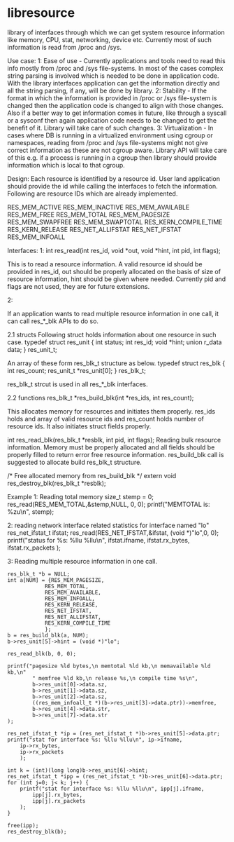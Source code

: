 # libresource
library of interfaces through which we can get system resource information
like memory, CPU, stat, networking, device etc.
Currently most of such information is read from /proc and /sys.

Use case:
1: Ease of use -
Currently applications and tools need to read this info mostly from
/proc and /sys file-systems. In most of the cases complex string
parsing is involved which is needed to be done in application
code. With the library interfaces application can get the information
directly and all the string parsing, if any, will be done by library.
2: Stability -
If the format in which the information is provided in /proc or /sys
file-system is changed then the application code is changed to align
with those changes. Also if a better way to get information comes in
future, like through a syscall or a sysconf then again application code
needs to be changed to get the benefit of it. Library will take care of
such changes.
3: Virtualization -
In cases where DB is running in a virtualized environment using
cgroup or namespaces, reading from /proc and /sys file-systems
might not give correct information as these are not cgroup
aware. Library API will take care of this e.g. if a process
is running in a cgroup then library should provide information
which is local to that cgroup.

Design:
Each resource is identified by a resource id. User land application should
provide the id while calling the interfaces to fetch the information.
Following are resource IDs which are already implemented.

RES_MEM_ACTIVE
RES_MEM_INACTIVE
RES_MEM_AVAILABLE
RES_MEM_FREE
RES_MEM_TOTAL
RES_MEM_PAGESIZE
RES_MEM_SWAPFREE
RES_MEM_SWAPTOTAL
RES_KERN_COMPILE_TIME
RES_KERN_RELEASE
RES_NET_ALLIFSTAT
RES_NET_IFSTAT
RES_MEM_INFOALL

Interfaces:
1:
int res_read(int res_id, void *out, void *hint, int pid, int flags);

This is to read a resource information. A valid resource id should be provided
in res_id, out should be properly allocated on the basis of size of resource
information, hint should be given where needed. Currently pid and flags are
not used, they are for future extensions.

2:

If an application wants to read multiple resource information in one call, it
can call res_*_blk APIs to do so.

2.1 structs
Following struct holds information about one resource in such case.
typedef struct res_unit {
        int status;
        int res_id;
        void *hint;
        union r_data data;
} res_unit_t;

An array of these form res_blk_t structure as below.
typedef struct res_blk {
        int res_count;
        res_unit_t *res_unit[0];
} res_blk_t;

res_blk_t strcut is used in all res_*_blk interfaces.

2.2 functions
res_blk_t *res_build_blk(int *res_ids, int res_count);

This allocates memory for resources and initiates them properly. res_ids
holds and array of valid resource ids and res_count holds number of
resource ids. It also initiates struct fields properly.

int res_read_blk(res_blk_t *resblk, int pid, int flags);
Reading bulk resource information. Memory must be properly allocated and
all fields should be properly filled to return error free resource
information. res_build_blk call is suggested to allocate build res_blk_t
structure.

/* Free allocated memory from res_build_blk */
extern void res_destroy_blk(res_blk_t *resblk);

Example
1:
Reading total memory
size_t stemp = 0;
res_read(RES_MEM_TOTAL,&stemp,NULL, 0, 0);
printf("MEMTOTAL is: %zu\n", stemp);


2:
reading network interface related statistics for interface named "lo"
res_net_ifstat_t ifstat;
res_read(RES_NET_IFSTAT,&ifstat, (void *)"lo",0, 0);
printf("status for %s: %llu %llu\n", ifstat.ifname,
	ifstat.rx_bytes,
	ifstat.rx_packets
	);

3:
Reading multiple resource information in one call.

    res_blk_t *b = NULL;
    int a[NUM] = {RES_MEM_PAGESIZE,
                RES_MEM_TOTAL,
                RES_MEM_AVAILABLE,
                RES_MEM_INFOALL,
                RES_KERN_RELEASE,
                RES_NET_IFSTAT,
                RES_NET_ALLIFSTAT,
                RES_KERN_COMPILE_TIME
                };
    b = res_build_blk(a, NUM);
    b->res_unit[5]->hint = (void *)"lo";

    res_read_blk(b, 0, 0);

    printf("pagesize %ld bytes,\n memtotal %ld kb,\n memavailable %ld kb,\n"
            " memfree %ld kb,\n release %s,\n compile time %s\n",
            b->res_unit[0]->data.sz,
            b->res_unit[1]->data.sz,
            b->res_unit[2]->data.sz,
            ((res_mem_infoall_t *)(b->res_unit[3]->data.ptr))->memfree,
            b->res_unit[4]->data.str,
            b->res_unit[7]->data.str
    );

    res_net_ifstat_t *ip = (res_net_ifstat_t *)b->res_unit[5]->data.ptr;
    printf("stat for interface %s: %llu %llu\n", ip->ifname,
        ip->rx_bytes,
        ip->rx_packets
        );

    int k = (int)(long long)b->res_unit[6]->hint;
    res_net_ifstat_t *ipp = (res_net_ifstat_t *)b->res_unit[6]->data.ptr;
    for (int j=0; j< k; j++) {
        printf("stat for interface %s: %llu %llu\n", ipp[j].ifname,
            ipp[j].rx_bytes,
            ipp[j].rx_packets
        );
    }

    free(ipp);
    res_destroy_blk(b);
